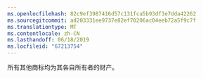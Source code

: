 ```yaml
---
ms.openlocfilehash: 82c9ef3987416d57c131fca5b93df3e7dda42262
ms.sourcegitcommit: ad203331ee9737e82ef70206ac04eeb72a5f9c7f
ms.translationtype: MT
ms.contentlocale: zh-CN
ms.lasthandoff: 06/18/2019
ms.locfileid: "67213754"
---
```

所有其他商标均为其各自所有者的财产。